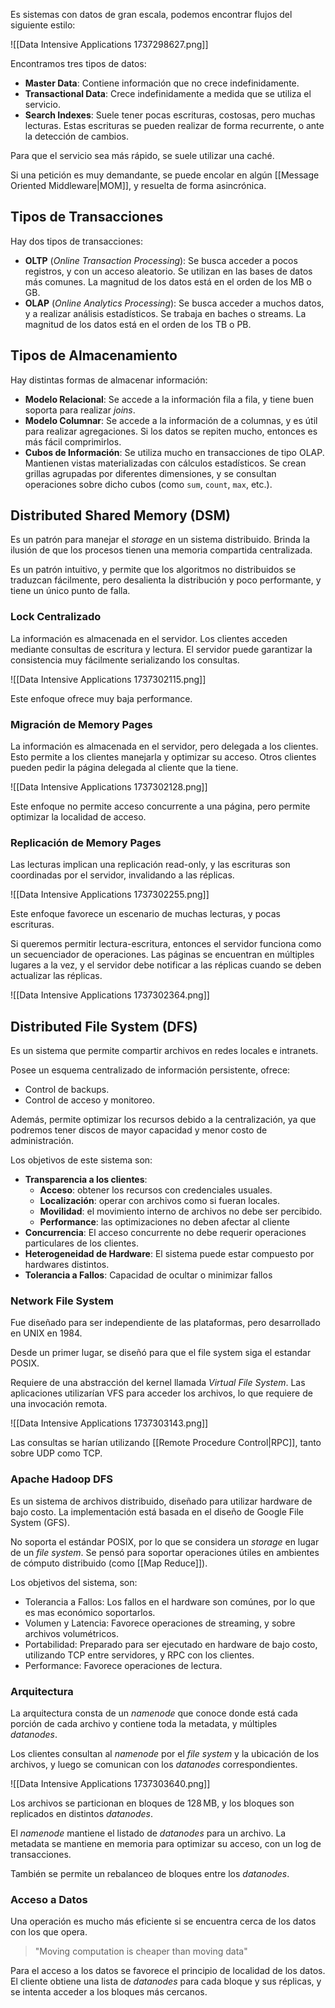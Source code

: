 Es sistemas con datos de gran escala, podemos encontrar flujos del siguiente estilo:

![[Data Intensive Applications 1737298627.png]]

Encontramos tres tipos de datos:

- **Master Data**: Contiene información que no crece indefinidamente.
- **Transactional Data**: Crece indefinidamente a medida que se utiliza el servicio.
- **Search Indexes**: Suele tener pocas escrituras, costosas, pero muchas lecturas. Estas escrituras se pueden realizar de forma recurrente, o ante la detección de cambios.

Para que el servicio sea más rápido, se suele utilizar una caché.

Si una petición es muy demandante, se puede encolar en algún [[Message Oriented Middleware|MOM]], y resuelta de forma asincrónica.

## Tipos de Transacciones

Hay dos tipos de transacciones:

- **OLTP** (*Online Transaction Processing*): Se busca acceder a pocos registros, y con un acceso aleatorio. Se utilizan en las bases de datos más comunes. La magnitud de los datos está en el orden de los MB o GB.
- **OLAP** (*Online Analytics Processing*): Se busca acceder a muchos datos, y a realizar análisis estadísticos. Se trabaja en baches o streams. La magnitud de los datos está en el orden de los TB o PB.

## Tipos de Almacenamiento

Hay distintas formas de almacenar información:

- **Modelo Relacional**: Se accede a la información fila a fila, y tiene buen soporta para realizar *joins*.
- **Modelo Columnar**: Se accede a la información de a columnas, y es útil para realizar agregaciones. Si los datos se repiten mucho, entonces es más fácil comprimirlos.
- **Cubos de Información**: Se utiliza mucho en transacciones de tipo OLAP. Mantienen vistas materializadas con cálculos estadísticos. Se crean grillas agrupadas por diferentes dimensiones, y se consultan operaciones sobre dicho cubos (como `sum`, `count`, `max`, etc.).

## Distributed Shared Memory (DSM)

Es un patrón para manejar el *storage* en un sistema distribuido. Brinda la ilusión de que los procesos tienen una memoria compartida centralizada.

Es un patrón intuitivo, y permite que los algoritmos no distribuidos se traduzcan fácilmente, pero desalienta la distribución y poco performante, y tiene un único punto de falla.

### Lock Centralizado

La información es almacenada en el servidor. Los clientes acceden mediante consultas de escritura y lectura. El servidor puede garantizar la consistencia muy fácilmente serializando los consultas.

![[Data Intensive Applications 1737302115.png]]

Este enfoque ofrece muy baja performance.

### Migración de Memory Pages

La información es almacenada en el servidor, pero delegada a los clientes. Esto permite a los clientes manejarla y optimizar su acceso. Otros clientes pueden pedir la página delegada al cliente que la tiene.

![[Data Intensive Applications 1737302128.png]]

Este enfoque no permite acceso concurrente a una página, pero permite optimizar la localidad de acceso.

### Replicación de Memory Pages

Las lecturas implican una replicación read-only, y las escrituras son coordinadas por el servidor, invalidando a las réplicas.

![[Data Intensive Applications 1737302255.png]]

Este enfoque favorece un escenario de muchas lecturas, y pocas escrituras.

Si queremos permitir lectura-escritura, entonces el servidor funciona como un secuenciador de operaciones. Las páginas se encuentran en múltiples lugares a la vez, y el servidor debe notificar a las réplicas cuando se deben actualizar las réplicas.

![[Data Intensive Applications 1737302364.png]]

## Distributed File System (DFS)

Es un sistema que permite compartir archivos en redes locales e intranets.

Posee un esquema centralizado de información persistente, ofrece:

- Control de backups.
- Control de acceso y monitoreo.

Además, permite optimizar los recursos debido a la centralización, ya que podremos tener discos de mayor capacidad y menor costo de administración.

Los objetivos de este sistema son:

- **Transparencia a los clientes**:
	- **Acceso**: obtener los recursos con credenciales usuales.
	- **Localización**: operar con archivos como si fueran locales.
	- **Movilidad**: el movimiento interno de archivos no debe ser percibido.
	- **Performance**: las optimizaciones no deben afectar al cliente
- **Concurrencia**: El acceso concurrente no debe requerir operaciones particulares de los clientes.
- **Heterogeneidad de Hardware**: El sistema puede estar compuesto por hardwares distintos.
- **Tolerancia a Fallos**: Capacidad de ocultar o minimizar fallos

### Network File System

Fue diseñado para ser independiente de las plataformas, pero desarrollado en UNIX en 1984.

Desde un primer lugar, se diseñó para que el file system siga el estandar POSIX.

Requiere de una abstracción del kernel llamada *Virtual File System*. Las aplicaciones utilizarían VFS para acceder los archivos, lo que requiere de una invocación remota.

![[Data Intensive Applications 1737303143.png]]

Las consultas se harían utilizando [[Remote Procedure Control|RPC]], tanto sobre UDP como TCP.

### Apache Hadoop DFS

Es un sistema de archivos distribuido, diseñado para utilizar hardware de bajo costo. La implementación está basada en el diseño de Google File System (GFS).

No soporta el estándar POSIX, por lo que se considera un *storage* en lugar de un *file system*. Se pensó para soportar operaciones útiles en ambientes de cómputo distribuido (como [[Map Reduce]]).

Los objetivos del sistema, son:

- Tolerancia a Fallos: Los fallos en el hardware son comúnes, por lo que es mas económico soportarlos.
- Volumen y Latencia: Favorece operaciones de streaming, y sobre archivos volumétricos.
- Portabilidad: Preparado para ser ejecutado en hardware de bajo costo, utilizando TCP entre servidores, y RPC con los clientes.
- Performance: Favorece operaciones de lectura.

### Arquitectura

La arquitectura consta de un *namenode* que conoce donde está cada porción de cada archivo y contiene toda la metadata, y múltiples *datanodes*.

Los clientes consultan al *namenode* por el *file system* y la ubicación de los archivos, y luego se comunican con los *datanodes* correspondientes.

![[Data Intensive Applications 1737303640.png]]

Los archivos se particionan en bloques de 128 MB, y los bloques son replicados en distintos *datanodes*.

El *namenode* mantiene el listado de *datanodes* para un archivo. La metadata se mantiene en memoria para optimizar su acceso, con un log de transacciones.

También se permite un rebalanceo de bloques entre los *datanodes*.

### Acceso a Datos

Una operación es mucho más eficiente si se encuentra cerca de los datos con los que opera.

> "Moving computation is cheaper than moving data"

Para el acceso a los datos se favorece el principio de localidad de los datos. El cliente obtiene una lista de *datanodes* para cada bloque y sus réplicas, y se intenta acceder a los bloques más cercanos.
